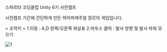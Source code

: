 스파르타 코딩클럽 Unity 6기 사전캠프

사전캠프 기간에 간단하게 만든 하이퍼캐주얼 장르의 게임입니다.

= 조작키 = 
1.이동 : A,D 왼쪽/오른쪽 화살표 
2.마우스 클릭 : 발사 방향 및 발사 파워 모으기

![1](https://github.com/user-attachments/assets/41b4828d-151e-47c9-b3c4-30c33de8a13b)
